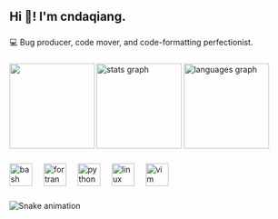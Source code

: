<h2 align="left">Hi 👋! I'm cndaqiang.</h2>

###

<p align="left">💻 Bug producer, code mover, and code-formatting perfectionist.</p>

###

<div align="left">
<img align="left" height="150" src="https://cndaqiang.github.io/favicon.jpg"  />
<img src="https://github-readme-stats.vercel.app/api?username=cndaqiang&hide_title=false&hide_rank=false&show_icons=true&include_all_commits=true&count_private=true&disable_animations=false&theme=transparent&locale=en&hide_border=false&order=1" height="150" alt="stats graph"  />
<img src="https://github-readme-stats.vercel.app/api/top-langs?username=cndaqiang&locale=en&hide_title=false&layout=compact&card_width=320&langs_count=5&theme=transparent&hide_border=false&order=2" height="150" alt="languages graph"  />
</div>

###

<div align="left">
  <img src="https://skillicons.dev/icons?i=bash" height="40" alt="bash logo"  />
  <img width="12" />
  <img src="https://skillicons.dev/icons?i=fortran" height="40" alt="fortran logo"  />
  <img width="12" />
  <img src="https://skillicons.dev/icons?i=py" height="40" alt="python logo"  />
  <img width="12" />
  <img src="https://skillicons.dev/icons?i=linux" height="40" alt="linux logo"  />
  <img width="12" />
  <img src="https://skillicons.dev/icons?i=vim" height="40" alt="vim logo"  />
</div>

###

<img src="https://raw.githubusercontent.com/cndaqiang/cndaqiang/output/snake.svg" alt="Snake animation" />

###
